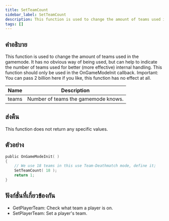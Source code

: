 ```yaml
---
title: SetTeamCount
sidebar_label: SetTeamCount
description: This function is used to change the amount of teams used in the gamemode.
tags: []
---
```


## คำอธิบาย

This function is used to change the amount of teams used in the gamemode. It has no obvious way of being used, but can help to indicate the number of teams used for better (more effective) internal handling. This function should only be used in the OnGameModeInit callback. Important: You can pass 2 billion here if you like, this function has no effect at all.

| Name  | Description                         |
| ----- | ----------------------------------- |
| teams | Number of teams the gamemode knows. |

## ส่งคืน

This function does not return any specific values.

## ตัวอย่าง

```c
public OnGameModeInit( )
{
    // We use 18 teams in this use Team-Deathmatch mode, define it;
    SetTeamCount( 18 );
    return 1;
}
```

## ฟังก์ชั่นที่เกี่ยวข้องกัน

- GetPlayerTeam: Check what team a player is on.
- SetPlayerTeam: Set a player's team.
